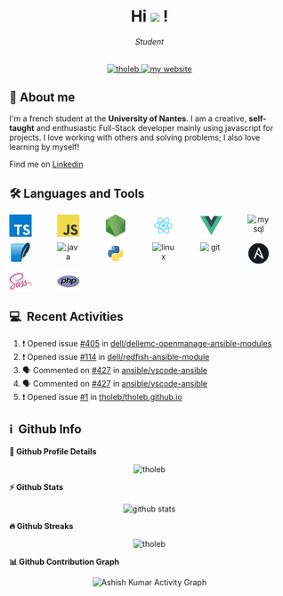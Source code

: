 <h1 align="center">
  Hi <img src="https://media.giphy.com/media/hvRJCLFzcasrR4ia7z/giphy.gif" width="28"> !
</h1>

<h6 align="center">Student</h6>

<p align="center">
  <a href="tholeb.fr">
    <img src="https://komarev.com/ghpvc/?username=tholeb" alt="tholeb" />
    <img alt="my website" src="https://img.shields.io/badge/tholeb.fr-My%20website-blue">
  </a>
</p>

## 🧑 About me

<p>
I'm a french student at the <b>University of Nantes</b>. I am a creative, <b>self-taught</b> and enthusiastic Full-Stack developer mainly using javascript for projects. I love working with others and solving problems; I also love learning by myself!
</p>

Find me on [Linkedin](https://www.linkedin.com/in/thomas-lebreton-1246681b2/)

<!--
## 📚 Skills

<p>
🔸 Back-end: NodeJS, ExpressJS, Sequelize <i>(ORM)</i> <br />
🔹 Front-end: ReactJS, VueJS <br/>
🔸 Java, SQL, UML, Gitlab CICD <br/>
</p>
-->

## 🛠️ Languages and Tools

<!-- https://github.com/github/explore/tree/main/topics -->
<p align="center" style="display: grid;
  grid-template-columns: repeat(6, 1fr);
  gap: 10px; width: auto;">
  <img alt="js" width="40px" src="https://raw.githubusercontent.com/github/explore/80688e429a7d4ef2fca1e82350fe8e3517d3494d/topics/typescript/typescript.png" />
  <img alt="js" width="40px" src="https://raw.githubusercontent.com/github/explore/80688e429a7d4ef2fca1e82350fe8e3517d3494d/topics/javascript/javascript.png" />
  <img alt="nodejs" width="40px" src="https://raw.githubusercontent.com/github/explore/80688e429a7d4ef2fca1e82350fe8e3517d3494d/topics/nodejs/nodejs.png" />
  <img alt="reactjs" width="40px" src="https://raw.githubusercontent.com/github/explore/80688e429a7d4ef2fca1e82350fe8e3517d3494d/topics/react/react.png" />
  <img alt="vuejs" width="40px" src="https://raw.githubusercontent.com/github/explore/80688e429a7d4ef2fca1e82350fe8e3517d3494d/topics/vue/vue.png" />
  <img alt="mysql" width="40px" src="http://pngimg.com/uploads/mysql/mysql_PNG9.png" />
  <img alt="sqlite" width="40px" src="https://raw.githubusercontent.com/github/explore/main/topics/sqlite/sqlite.png" />
  <img alt="java" width="40px" src="https://cdn.icon-icons.com/icons2/2415/PNG/512/java_original_wordmark_logo_icon_146459.png" />
  <img alt="python" width="40px" src="https://raw.githubusercontent.com/github/explore/80688e429a7d4ef2fca1e82350fe8e3517d3494d/topics/python/python.png" />
  <img alt="linux" width="40px" src="https://upload.wikimedia.org/wikipedia/commons/thumb/3/35/Tux.svg/1200px-Tux.svg.png" />
  <img alt="git" width="40px" src="https://git-scm.com/images/logos/downloads/Git-Icon-1788C.png" />
  <img alt="ansible" width="40px" src="https://raw.githubusercontent.com/github/explore/80688e429a7d4ef2fca1e82350fe8e3517d3494d/topics/ansible/ansible.png" />
  <img alt="sass" width="40px" src="https://raw.githubusercontent.com/github/explore/80688e429a7d4ef2fca1e82350fe8e3517d3494d/topics/sass/sass.png" />
  <img alt="php" width="40px" src="https://raw.githubusercontent.com/github/explore/80688e429a7d4ef2fca1e82350fe8e3517d3494d/topics/php/php.png" />
</p>

<h2>💻 &nbsp;Recent Activities</h2>

<!--START_SECTION:activity-->
1. ❗️ Opened issue [#405](https://github.com/dell/dellemc-openmanage-ansible-modules/issues/405) in [dell/dellemc-openmanage-ansible-modules](https://github.com/dell/dellemc-openmanage-ansible-modules)
2. ❗️ Opened issue [#114](https://github.com/dell/redfish-ansible-module/issues/114) in [dell/redfish-ansible-module](https://github.com/dell/redfish-ansible-module)
3. 🗣 Commented on [#427](https://github.com/ansible/vscode-ansible/issues/427) in [ansible/vscode-ansible](https://github.com/ansible/vscode-ansible)
4. 🗣 Commented on [#427](https://github.com/ansible/vscode-ansible/issues/427) in [ansible/vscode-ansible](https://github.com/ansible/vscode-ansible)
5. ❗️ Opened issue [#1](https://github.com/tholeb/tholeb.github.io/issues/1) in [tholeb/tholeb.github.io](https://github.com/tholeb/tholeb.github.io)
<!--END_SECTION:activity-->

<h2>ℹ️ &nbsp;Github Info</h2>

<p>
  <summary><b>🔎 Github Profile Details</b></summary>
<p align="center"><img height="180em" src="https://github-profile-summary-cards.vercel.app/api/cards/profile-details?username=tholeb&theme=github_dark" alt="tholeb" align = "center"/></p>

  <summary><b>⚡ Github Stats</b></summary>
<p align="center"><img height="180em" src="https://github-readme-stats.vercel.app/api?username=tholeb&hide_border=true&count_private=true&show_icons=true&theme=github_dark" alt="github stats" align = "center"/>
  
<!--<img height="180em" src="https://github-readme-stats.vercel.app/api/top-langs?username=tholeb&show_icons=true&locale=en&layout=compact&hide_border=true&theme=github_dark" alt="Most used languages" align = "center"/></p>-->

 <summary><b>🔥 Github Streaks</b></summary>
<p align="center"><img src="https://github-readme-streak-stats.herokuapp.com?user=tholeb&theme=black-ice&hide_border=true&date_format=j%20M%5B%20Y%5D&background=DDDDDD00&currStreakLabel=4B8EDA&ring=4B8EDA&fire=4B8EDA" alt="tholeb" /></p>

<summary><b>📊 Github Contribution Graph</b></summary>
<p align="center"<a href="#"><img alt="Ashish Kumar Activity Graph" src="https://activity-graph.herokuapp.com/graph?username=tholeb&bg_color=0D1117&color=4B8EDA&line=4B8EDA&point=FFFFFF&hide_border=true" /></a></p>

</p>

[website]: http://tholeb.fr
[linkedin]: https://www.linkedin.com/in/thomas-lebreton-1246681b2/
